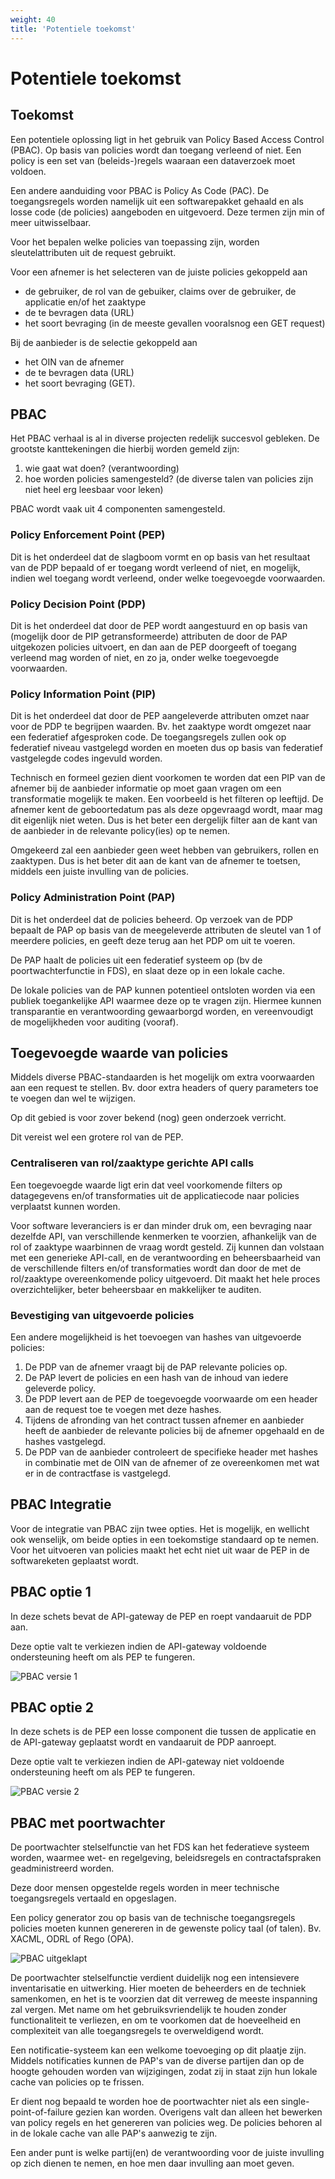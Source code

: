 ```yaml
---
weight: 40
title: 'Potentiele toekomst'
---
```


# Potentiele toekomst

## Toekomst

Een potentiele oplossing ligt in het gebruik van Policy Based Access Control (PBAC).
Op basis van policies wordt dan toegang verleend of niet.
Een policy is een set van (beleids-)regels waaraan een dataverzoek moet voldoen.

Een andere aanduiding voor PBAC is Policy As Code (PAC).
De toegangsregels worden namelijk uit een softwarepakket gehaald en als losse code (de policies) aangeboden en uitgevoerd.
Deze termen zijn min of meer uitwisselbaar.

Voor het bepalen welke policies van toepassing zijn, worden sleutelattributen uit de request gebruikt.

Voor een afnemer is het selecteren van de juiste policies gekoppeld aan
- de gebruiker, de rol van de gebuiker, claims over de gebruiker, de applicatie en/of het zaaktype
- de te bevragen data (URL)
- het soort bevraging (in de meeste gevallen vooralsnog een GET request)

Bij de aanbieder is de selectie gekoppeld aan
- het OIN van de afnemer
- de te bevragen data (URL)
- het soort bevraging (GET).

## PBAC

Het PBAC verhaal is al in diverse projecten redelijk succesvol gebleken.
De grootste kanttekeningen die hierbij worden gemeld zijn:
1. wie gaat wat doen? (verantwoording)
2. hoe worden policies samengesteld? (de diverse talen van policies zijn niet heel erg leesbaar voor leken)

PBAC wordt vaak uit 4 componenten samengesteld.

### Policy Enforcement Point (PEP)

Dit is het onderdeel dat de slagboom vormt en op basis van het resultaat van de PDP bepaald of er toegang wordt verleend of niet, 
en mogelijk, indien wel toegang wordt verleend, onder welke toegevoegde voorwaarden.

### Policy Decision Point (PDP)

Dit is het onderdeel dat door de PEP wordt aangestuurd en op basis van (mogelijk door de PIP getransformeerde) attributen de door de PAP uitgekozen policies uitvoert,
en dan aan de PEP doorgeeft of toegang verleend mag worden of niet, en zo ja, onder welke toegevoegde voorwaarden.

### Policy Information Point (PIP)

Dit is het onderdeel dat door de PEP aangeleverde attributen omzet naar voor de PDP te begrijpen waarden.
Bv. het zaaktype wordt omgezet naar een federatief afgesproken code.
De toegangsregels zullen ook op federatief niveau vastgelegd worden en moeten dus op basis van federatief vastgelegde codes ingevuld worden.

Technisch en formeel gezien dient voorkomen te worden dat een PIP van de afnemer bij de aanbieder informatie op moet gaan vragen om een transformatie mogelijk te maken.
Een voorbeeld is het filteren op leeftijd. De afnemer kent de geboortedatum pas als deze opgevraagd wordt, maar mag dit eigenlijk niet weten.
Dus is het beter een dergelijk filter aan de kant van de aanbieder in de relevante policy(ies) op te nemen.

Omgekeerd zal een aanbieder geen weet hebben van gebruikers, rollen en zaaktypen. 
Dus is het beter dit aan de kant van de afnemer te toetsen, middels een juiste invulling van de policies.

### Policy Administration Point (PAP)

Dit is het onderdeel dat de policies beheerd.
Op verzoek van de PDP bepaalt de PAP op basis van de meegeleverde attributen de sleutel van 1 of meerdere policies,
en geeft deze terug aan het PDP om uit te voeren.

De PAP haalt de policies uit een federatief systeem op (bv de poortwachterfunctie in FDS),
en slaat deze op in een lokale cache.

De lokale policies van de PAP kunnen potentieel ontsloten worden via een publiek toegankelijke API waarmee deze op te vragen zijn.
Hiermee kunnen transparantie en verantwoording gewaarborgd worden, en vereenvoudigt de mogelijkheden voor auditing (vooraf).

## Toegevoegde waarde van policies

Middels diverse PBAC-standaarden is het mogelijk om extra voorwaarden aan een request te stellen.
Bv. door extra headers of query parameters toe te voegen dan wel te wijzigen.

Op dit gebied is voor zover bekend (nog) geen onderzoek verricht.

Dit vereist wel een grotere rol van de PEP.

### Centraliseren van rol/zaaktype gerichte API calls

Een toegevoegde waarde ligt erin dat veel voorkomende filters op datagegevens en/of transformaties uit de applicatiecode naar policies verplaatst kunnen worden.

Voor software leveranciers is er dan minder druk om, een bevraging naar dezelfde API, van verschillende kenmerken te voorzien, afhankelijk van de rol of zaaktype waarbinnen de vraag wordt gesteld.
Zij kunnen dan volstaan met een generieke API-call, en de verantwoording en beheersbaarheid van de verschillende filters en/of transformaties wordt dan door de met de rol/zaaktype overeenkomende policy uitgevoerd.
Dit maakt het hele proces overzichtelijker, beter beheersbaar en makkelijker te auditen.

### Bevestiging van uitgevoerde policies

Een andere mogelijkheid is het toevoegen van hashes van uitgevoerde policies:
1. De PDP van de afnemer vraagt bij de PAP relevante policies op.
2. De PAP levert de policies en een hash van de inhoud van iedere geleverde policy.
3. De PDP levert aan de PEP de toegevoegde voorwaarde om een header aan de request toe te voegen met deze hashes.
4. Tijdens de afronding van het contract tussen afnemer en aanbieder heeft de aanbieder de relevante policies bij de afnemer opgehaald en de hashes vastgelegd.
5. De PDP van de aanbieder controleert de specifieke header met hashes in combinatie met de OIN van de afnemer of ze overeenkomen met wat er in de contractfase is vastgelegd.

## PBAC Integratie

Voor de integratie van PBAC zijn twee opties.
Het is mogelijk, en wellicht ook wenselijk, om beide opties in een toekomstige standaard op te nemen.
Voor het uitvoeren van policies maakt het echt niet uit waar de PEP in de softwareketen geplaatst wordt.

## PBAC optie 1

In deze schets bevat de API-gateway de PEP en roept vandaaruit de PDP aan.

Deze optie valt te verkiezen indien de API-gateway voldoende ondersteuning heeft om als PEP te fungeren.

![PBAC versie 1](/architecture/modern-auth-pbac1.png)

## PBAC optie 2

In deze schets is de PEP een losse component die tussen de applicatie en de API-gateway geplaatst wordt en vandaaruit de PDP aanroept.

Deze optie valt te verkiezen indien de API-gateway niet voldoende ondersteuning heeft om als PEP te fungeren.

![PBAC versie 2](/architecture/modern-auth-pbac2.png)

## PBAC met poortwachter

De poortwachter stelselfunctie van het FDS kan het federatieve systeem worden,
waarmee wet- en regelgeving, beleidsregels en contractafspraken geadministreerd worden.

Deze door mensen opgestelde regels worden in meer technische toegangsregels vertaald en opgeslagen.

Een policy generator zou op basis van de technische toegangsregels policies moeten kunnen genereren in de gewenste policy taal (of talen).
Bv. XACML, ODRL of Rego (OPA).

![PBAC uitgeklapt](/architecture/pbac1-poortwachter.png)

De poortwachter stelselfunctie verdient duidelijk nog een intensievere inventarisatie en uitwerking.
Hier moeten de beheerders en de techniek samenkomen, 
en het is te voorzien dat dit verreweg de meeste inspanning zal vergen.
Met name om het gebruiksvriendelijk te houden zonder functionaliteit te verliezen,
en om te voorkomen dat de hoeveelheid en complexiteit van alle toegangsregels te overweldigend wordt.

Een notificatie-systeem kan een welkome toevoeging op dit plaatje zijn.
Middels notificaties kunnen de PAP's van de diverse partijen dan op de hoogte gehouden worden van wijzigingen,
zodat zij in staat zijn hun lokale cache van policies op te frissen.

Er dient nog bepaald te worden hoe de poortwachter niet als een single-point-of-failure gezien kan worden.
Overigens valt dan alleen het bewerken van policy regels en het genereren van policies weg.
De policies behoren al in de lokale cache van alle PAP's aanwezig te zijn.

Een ander punt is welke partij(en) de verantwoording voor de juiste invulling op zich dienen te nemen,
en hoe men daar invulling aan moet geven.

